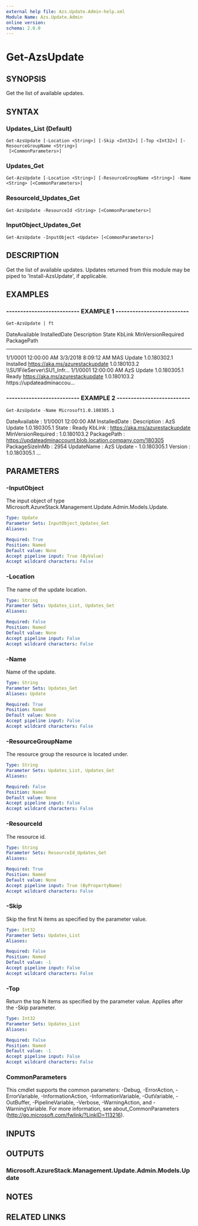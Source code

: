 ```yaml
---
external help file: Azs.Update.Admin-help.xml
Module Name: Azs.Update.Admin
online version: 
schema: 2.0.0
---
```


# Get-AzsUpdate

## SYNOPSIS
Get the list of available updates.

## SYNTAX

### Updates_List (Default)
```
Get-AzsUpdate [-Location <String>] [-Skip <Int32>] [-Top <Int32>] [-ResourceGroupName <String>]
 [<CommonParameters>]
```

### Updates_Get
```
Get-AzsUpdate [-Location <String>] [-ResourceGroupName <String>] -Name <String> [<CommonParameters>]
```

### ResourceId_Updates_Get
```
Get-AzsUpdate -ResourceId <String> [<CommonParameters>]
```

### InputObject_Updates_Get
```
Get-AzsUpdate -InputObject <Update> [<CommonParameters>]
```

## DESCRIPTION
Get the list of available updates. 
Updates returned from this module may be piped to 'Install-AzsUpdate', if applicable.

## EXAMPLES

### -------------------------- EXAMPLE 1 --------------------------
```
Get-AzsUpdate | ft
```

DateAvailable        InstalledDate       Description             State     KbLink                          MinVersionRequired PackagePath                
-------------        -------------       -----------             -----     ------                          ------------------ -----------                
1/1/0001 12:00:00 AM 3/3/2018 8:09:12 AM MAS Update 1.0.180302.1 Installed https://aka.ms/azurestackupdate 1.0.180103.2       \\\\SU1FileServer\SU1_Infr...
1/1/0001 12:00:00 AM                     AzS Update 1.0.180305.1 Ready     https://aka.ms/azurestackupdate 1.0.180103.2       https://updateadminaccou...

### -------------------------- EXAMPLE 2 --------------------------
```
Get-AzsUpdate -Name Microsoft1.0.180305.1
```

DateAvailable      : 1/1/0001 12:00:00 AM
InstalledDate      : 
Description        : AzS Update 1.0.180305.1
State              : Ready
KbLink             : https://aka.ms/azurestackupdate
MinVersionRequired : 1.0.180103.2
PackagePath        : https://updateadminaccount.blob.location.company.com/180305
PackageSizeInMb    : 2954
UpdateName         : AzS Update - 1.0.180305.1
Version            : 1.0.180305.1
...

## PARAMETERS

### -InputObject
The input object of type Microsoft.AzureStack.Management.Update.Admin.Models.Update.

```yaml
Type: Update
Parameter Sets: InputObject_Updates_Get
Aliases: 

Required: True
Position: Named
Default value: None
Accept pipeline input: True (ByValue)
Accept wildcard characters: False
```

### -Location
The name of the update location.

```yaml
Type: String
Parameter Sets: Updates_List, Updates_Get
Aliases: 

Required: False
Position: Named
Default value: None
Accept pipeline input: False
Accept wildcard characters: False
```

### -Name
Name of the update.

```yaml
Type: String
Parameter Sets: Updates_Get
Aliases: Update

Required: True
Position: Named
Default value: None
Accept pipeline input: False
Accept wildcard characters: False
```

### -ResourceGroupName
The resource group the resource is located under.

```yaml
Type: String
Parameter Sets: Updates_List, Updates_Get
Aliases: 

Required: False
Position: Named
Default value: None
Accept pipeline input: False
Accept wildcard characters: False
```

### -ResourceId
The resource id.

```yaml
Type: String
Parameter Sets: ResourceId_Updates_Get
Aliases: 

Required: True
Position: Named
Default value: None
Accept pipeline input: True (ByPropertyName)
Accept wildcard characters: False
```

### -Skip
Skip the first N items as specified by the parameter value.

```yaml
Type: Int32
Parameter Sets: Updates_List
Aliases: 

Required: False
Position: Named
Default value: -1
Accept pipeline input: False
Accept wildcard characters: False
```

### -Top
Return the top N items as specified by the parameter value.
Applies after the -Skip parameter.

```yaml
Type: Int32
Parameter Sets: Updates_List
Aliases: 

Required: False
Position: Named
Default value: -1
Accept pipeline input: False
Accept wildcard characters: False
```

### CommonParameters
This cmdlet supports the common parameters: -Debug, -ErrorAction, -ErrorVariable, -InformationAction, -InformationVariable, -OutVariable, -OutBuffer, -PipelineVariable, -Verbose, -WarningAction, and -WarningVariable. For more information, see about_CommonParameters (http://go.microsoft.com/fwlink/?LinkID=113216).

## INPUTS

## OUTPUTS

### Microsoft.AzureStack.Management.Update.Admin.Models.Update

## NOTES

## RELATED LINKS

